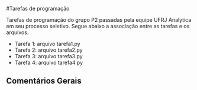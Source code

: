 #Tarefas de programação

Tarefas de programação do grupo P2 passadas pela equipe UFRJ Analytica em seu processo seletivo. Segue abaixo a associação entre as tarefas e os arquivos.

 - Tarefa 1: arquivo tarefa1.py
 - Tarefa 2: arquivo tarefa2.py
 - Tarefa 3: arquivo tarefa3.py
 - Tarefa 4: arquivo tarefa4.py

## Comentários Gerais

